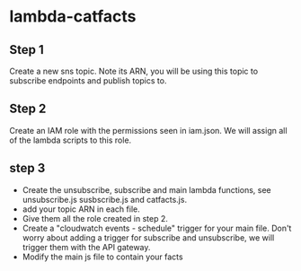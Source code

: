 # lambda-catfacts

## Step 1

  Create a new sns topic. Note its ARN, you will be using this topic to subscribe endpoints and  publish topics to. 

## Step 2
  Create an IAM role with the permissions seen in iam.json. We will assign all of the lambda scripts to this role.
  
## step 3
  - Create the unsubscribe, subscribe and main lambda functions, see unsubscribe.js susbscribe.js and catfacts.js.
  - add your topic ARN in each file. 
  - Give them all the role created in step 2. 
  - Create a "cloudwatch events - schedule" trigger for your main file. Don't worry about adding a trigger for subscribe and unsubscribe, we will trigger them with the API gateway. 
  - Modify the main js file to contain your facts
